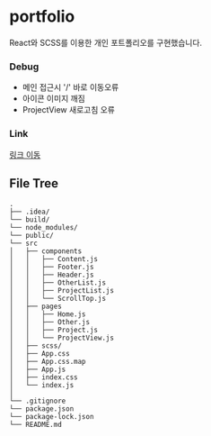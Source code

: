 # portfolio
React와 SCSS를 이용한 개인 포트폴리오를 구현했습니다.

### Debug
- 메인 접근시 '/' 바로 이동오류
- 아이콘 이미지 깨짐
- ProjectView 새로고침 오류

### Link
<a href="https://yeooji.github.io/portfolio/">링크 이동</a>

## File Tree
```
.
├── .idea/
└── build/
└── node_modules/
└── public/
└── src
│   ├── components
│   │   ├── Content.js
│   │   ├── Footer.js
│   │   ├── Header.js
│   │   ├── OtherList.js
│   │   ├── ProjectList.js
│   │   └── ScrollTop.js
│   ├── pages
│   │   ├── Home.js
│   │   ├── Other.js
│   │   ├── Project.js
│   │   └── ProjectView.js
│   ├── scss/
│   ├── App.css
│   ├── App.css.map
│   ├── App.js
│   ├── index.css
│   └── index.js
│
└── .gitignore
└── package.json
└── package-lock.json
└── README.md
```
